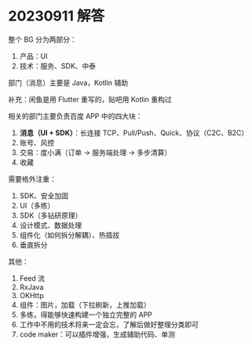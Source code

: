 # 20230911 解答

整个 BG 分为两部分：

1. 产品：UI
2. 技术：服务、SDK、中泰

部门（消息）主要是 Java，Kotlin 辅助

补充：闲鱼是用 Flutter 重写的，贴吧用 Kotlin 重构过



相关的部门主要负责百度 APP 中的四大块：

1. **消息（UI + SDK）**：长连接 TCP、Pull/Push、Quick、协议（C2C、B2C）
2. 账号、风控
3. 交易：度小满（订单 -> 服务端处理 -> 多步清算）
4. 收藏

需要格外注重：

1. SDK、安全加固
2. UI（多练）
3. SDK（多钻研原理）
4. 设计模式、数据处理
5. 组件化（如何拆分解耦）、热插拔
6. 垂直拆分





其他：

1. Feed 流
2. RxJava
3. OKHttp
4. 组件：图片，加载（下拉刷新，上推加载）
5. 多练，得能够快速构建一个独立完整的 APP
6. 工作中不用的技术将来一定会忘，了解后做好整理分类即可
7. code maker：可以插件增强，生成辅助代码、单测